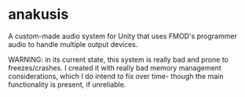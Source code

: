 # anakusis

A custom-made audio system for Unity that uses FMOD's programmer audio to handle multiple output devices.

WARNING: in its current state, this system is really bad and prone to freezes/crashes. I created it with really bad memory management considerations, which I do intend to fix over time- though the main functionality is present, if unreliable.
